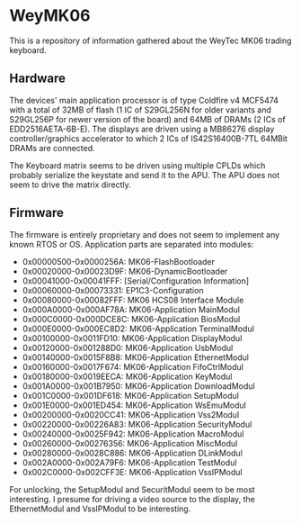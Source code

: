 # WeyMK06

This is a repository of information gathered about the WeyTec MK06 trading keyboard.

## Hardware

The devices' main application processor is of type Coldfire v4 MCF5474 with a total of 32MB of flash (1 IC of S29GL256N for older variants and S29GL256P for newer version of the board) and 64MB of DRAMs (2 ICs of EDD2516AETA-6B-E). The displays are driven using a MB86276 display controller/graphics accelerator to which 2 ICs of IS42S16400B-7TL 64MBit DRAMs are connected.

The Keyboard matrix seems to be driven using multiple CPLDs which probably serialize the keystate and send it to the APU. The APU does not seem to drive the matrix directly.

## Firmware

The firmware is entirely proprietary and does not seem to implement any known RTOS or OS. Application parts are separated into modules:

* 0x00000500-0x0000256A: MK06-FlashBootloader
* 0x00020000-0x00023D9F: MK06-DynamicBootloader
* 0x00041000-0x00041FFF: [Serial/Configuration Information]
* 0x00060000-0x00073331: EP1C3-Configuration
* 0x00080000-0x00082FFF: MK06 HCS08 Interface Module
* 0x000A0000-0x000AF78A: MK06-Application MainModul
* 0x000C0000-0x000DCE8C: MK06-Application BiosModul
* 0x000E0000-0x000EC8D2: MK06-Application TerminalModul
* 0x00100000-0x0011FD10: MK06-Application DisplayModul
* 0x00120000-0x001288D0: MK06-Application UsbModul
* 0x00140000-0x0015F8B8: MK06-Application EthernetModul
* 0x00160000-0x0017F674: MK06-Application FifoCtrlModul
* 0x00180000-0x0019EECA: MK06-Application KeyModul
* 0x001A0000-0x001B7950: MK06-Application DownloadModul
* 0x001C0000-0x001DF618: MK06-Application SetupModul
* 0x001E0000-0x001ED454: MK06-Application WsEmuModul
* 0x00200000-0x0020CC41: MK06-Application Vss2Modul
* 0x00220000-0x00226A83: MK06-Application SecurityModul
* 0x00240000-0x0025F942: MK06-Application MacroModul
* 0x00260000-0x00276356: MK06-Application MiscModul
* 0x00280000-0x0028C886: MK06-Application DLinkModul
* 0x002A0000-0x002A79F6: MK06-Application TestModul
* 0x002C0000-0x002CFF3E: MK06-Application VssIPModul

For unlocking, the SetupModul and SecuritModul seem to be most interesting. I presume for driving a video source to the display, the EthernetModul and VssIPModul to be interesting.